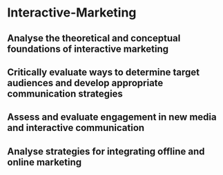 # Interactive-Marketing
## Analyse the theoretical and conceptual foundations of interactive marketing
## Critically evaluate ways to determine target audiences and develop appropriate communication strategies
## Assess and evaluate engagement in new media and interactive communication
## Analyse strategies for integrating offline and online marketing
